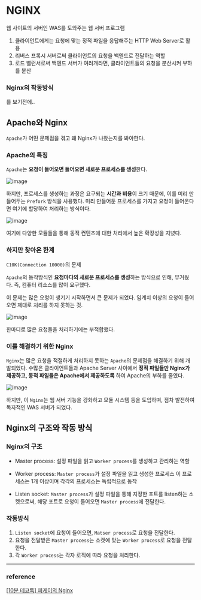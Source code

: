 # NGINX

웹 사이트의 서버인 WAS를 도와주는 웹 서버 프로그램

1. 클라이언트에게는 요청에 맞는 정적 파일을 응답해주는 HTTP Web Server로 활용
2. 리버스 프록시 서버로써 클라이언트의 요청을 백엔드로 전달하는 역할
3. 로드 밸런서로써 백엔드 서버가 여러개라면, 클라이언트들의 요청을 분산시켜 부하를 분산

### Nginx의 작동방식

를 보기전에..

## Apache와 Nginx

`Apache`가 어떤 문제점을 겪고 왜 Nginx가 나왔는지를 봐야한다.

### Apache의 특징

`Apache`는 **요청이 들어오면 들어오면 새로운 프로세스를 생성**한다.

![image](https://github.com/vinitus/TIL/assets/97886013/8d9431e6-1bce-462a-8a8a-9eb42cf2a76e)

하지만, 프로세스를 생성하는 과정은 요구되는 **시간과 비용**이 크기 때문에, 이를 미리 만들어두는 `Prefork` 방식을 사용했다. 미리 만들어둔 프로세스를 가지고 요청이 들어온다면 여기에 할당하여 처리하는 방식이다.

![image](https://github.com/vinitus/TIL/assets/97886013/8b2c3b1b-477e-4205-9e87-a960fad959a3)

여기에 다양한 모듈들을 통해 동적 컨텐츠에 대한 처리에서 높은 확장성을 지녔다.

### 하지만 찾아온 한계

`C10K(Connection 10000)`의 문제

`Apache`의 동작방식인 **요청마다의 새로운 프로세스를 생성**하는 방식으로 인해, 무거웠다. 즉, 컴퓨터 리소스를 많이 요구했다.

이 문제는 많은 요청이 생기기 시작하면서 큰 문제가 되었다. 임계치 이상의 요청이 들어오면 제대로 처리를 하지 못하는 것.

![image](https://github.com/vinitus/TIL/assets/97886013/2089685d-7c03-48c1-af8a-1565c3c6fd11)

한마디로 많은 요청들을 처리하기에는 부적합했다.

### 이를 해결하기 위한 Nginx

`Nginx`는 많은 요청을 적절하게 처리하지 못하는 `Apache`의 문제점을 해결하기 위해 개발되었다. 수많은 클라이언트들과 Apache Server 사이에서 **정적 파일들만 Nginx가 제공하고, 동적 파일들은 Apache에서 제공하도록** 하여 Apache의 부하를 줄였다.

![image](https://github.com/vinitus/TIL/assets/97886013/6ca2a1cc-3db6-460c-970d-b654e3820075)

하지만, 이 `Nginx`는 웹 서버 기능을 강화하고 모듈 시스템 등을 도입하며, 점차 발전하여 독자적인 WAS 서버가 되었다.

## Nginx의 구조와 작동 방식

### Nginx의 구조

- Master process: 설정 파일을 읽고 `Worker process`를 생성하고 관리하는 역할

- Worker process: `Master process`가 설정 파일을 읽고 생성한 프로세스
  이 프로세스는 1개 이상이며 각각의 프로세스는 독립적으로 동작

- Listen socket: `Master process`가 설정 파일을 통해 지정한 포트를 listen하는 소켓으로써, 해당 포트로 요청이 들어오면 `Master process`에 전달한다.

### 작동방식

1. `Listen socket`에 요청이 들어오면, `Matser process`로 요청을 전달한다.
2. 요청을 전달받은 `Master process`는 소켓에 맞는 `Worker process`로 요청을 전달한다.
3. 각 `Worker process`는 각자 로직에 따라 요청을 처리한다.

---

### reference

[[10분 테코톡] 피케이의 Nginx](https://www.youtube.com/watch?v=6FAwAXXj5N0)
